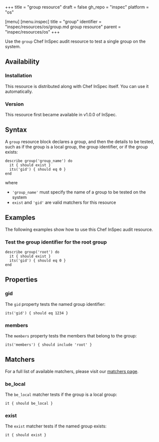 +++
title = "group resource"
draft = false
gh_repo = "inspec"
platform = "os"

[menu]
  [menu.inspec]
    title = "group"
    identifier = "inspec/resources/os/group.md group resource"
    parent = "inspec/resources/os"
+++

Use the `group` Chef InSpec audit resource to test a single group on the system.

## Availability

### Installation

This resource is distributed along with Chef InSpec itself. You can use it automatically.

### Version

This resource first became available in v1.0.0 of InSpec.

## Syntax

A `group` resource block declares a group, and then the details to be tested, such as if the group is a local group, the group identifier, or if the group exists:

    describe group('group_name') do
      it { should exist }
      its('gid') { should eq 0 }
    end

where

- `'group_name'` must specify the name of a group to be tested on the system
- `exist` and `'gid'` are valid matchers for this resource

## Examples

The following examples show how to use this Chef InSpec audit resource.

### Test the group identifier for the root group

    describe group('root') do
      it { should exist }
      its('gid') { should eq 0 }
    end

## Properties

### gid

The `gid` property tests the named group identifier:

    its('gid') { should eq 1234 }

### members

The `members` property tests the members that belong to the group:

    its('members') { should include 'root' }

## Matchers

For a full list of available matchers, please visit our [matchers page](/inspec/matchers/).

### be_local

The `be_local` matcher tests if the group is a local group:

    it { should be_local }

### exist

The `exist` matcher tests if the named group exists:

    it { should exist }
